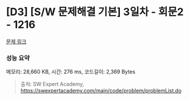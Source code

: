 # [D3] [S/W 문제해결 기본] 3일차 - 회문2 - 1216 

[문제 링크](https://swexpertacademy.com/main/code/problem/problemDetail.do?contestProbId=AV14Rq5aABUCFAYi) 

### 성능 요약

메모리: 28,660 KB, 시간: 276 ms, 코드길이: 2,369 Bytes



> 출처: SW Expert Academy, https://swexpertacademy.com/main/code/problem/problemList.do